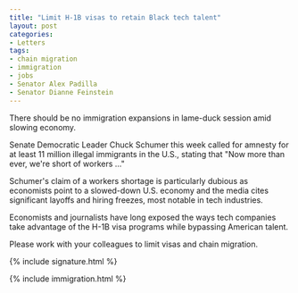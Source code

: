 ```yaml
---
title: "Limit H-1B visas to retain Black tech talent"
layout: post
categories:
- Letters
tags:
- chain migration
- immigration
- jobs
- Senator Alex Padilla
- Senator Dianne Feinstein
---
```


There should be no immigration expansions in lame-duck session amid slowing economy.

Senate Democratic Leader Chuck Schumer this week called for amnesty for at least 11 million illegal immigrants in the U.S., stating that "Now more than ever, we're short of workers ..."

Schumer's claim of a workers shortage is particularly dubious as economists point to a slowed-down U.S. economy and the media cites significant layoffs and hiring freezes, most notable in tech industries.

Economists and journalists have long exposed the ways tech companies take advantage of the H-1B visa programs while bypassing American talent.

Please work with your colleagues to limit visas and chain migration.

{% include signature.html %}

{% include immigration.html %}
